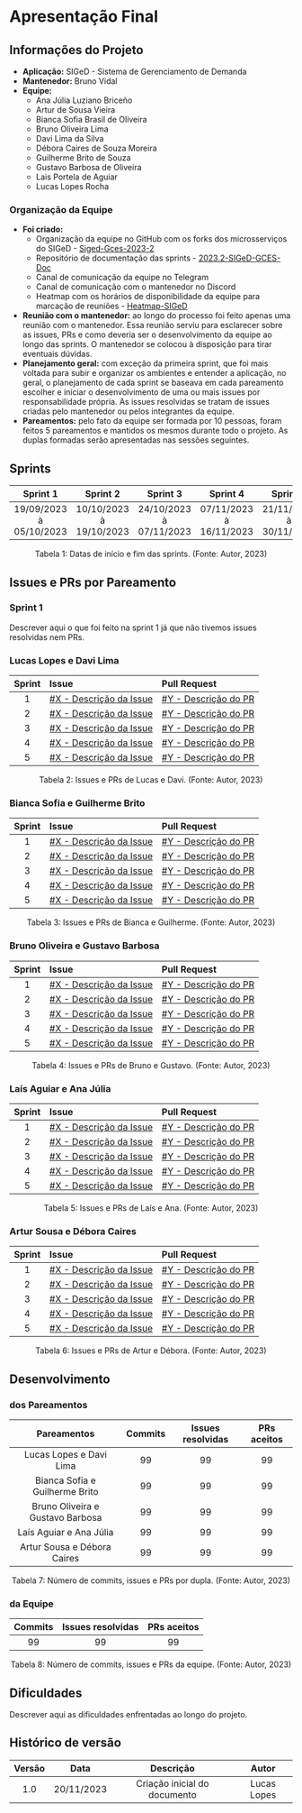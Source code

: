 # Apresentação Final

## Informações do Projeto
- **Aplicação:** SIGeD - Sistema de Gerenciamento de Demanda
- **Mantenedor:** Bruno Vidal
- **Equipe:**
    - Ana Júlia Luziano Briceño
    - Artur de Sousa Vieira
    - Bianca Sofia Brasil de Oliveira
    - Bruno Oliveira Lima
    - Davi Lima da Silva
    - Débora Caires de Souza Moreira
    - Guilherme Brito de Souza
    - Gustavo Barbosa de Oliveira
    - Lais Portela de Aguiar
    - Lucas Lopes Rocha

### Organização da Equipe

- **Foi criado:**
    - Organização da equipe no GitHub com os forks dos microsserviços do SIGeD - [Siged-Gces-2023-2](https://github.com/Siged-Gces-2023-2)
    - Repositório de documentação das sprints - [2023.2-SIGeD-GCES-Doc](https://github.com/Siged-Gces-2023-2/2023.2-SIGeD-GCES-Doc)
    - Canal de comunicação da equipe no Telegram
    - Canal de comunicação com o mantenedor no Discord
    - Heatmap com os horários de disponibilidade da equipe para marcação de reuniões - [Heatmap-SIGeD](https://docs.google.com/spreadsheets/d/1EFFLCVhI69-S8O3wMxnTCpdTKPXaUde4H5_NJ9l8P18/edit#gid=0)
- **Reunião com o mantenedor:** ao longo do processo foi feito apenas uma reunião com o mantenedor. Essa reunião serviu para esclarecer sobre as issues, PRs e como deveria ser o desenvolvimento da equipe ao longo das sprints. O mantenedor se colocou à disposição para tirar eventuais dúvidas.
- **Planejamento geral:** com exceção da primeira sprint, que foi mais voltada para subir e organizar os ambientes e entender a aplicação, no geral, o planejamento de cada sprint se baseava em cada pareamento escolher e iniciar o desenvolvimento de uma ou mais issues por responsabilidade própria. As issues resolvidas se tratam de issues criadas pelo mantenedor ou pelos integrantes da equipe.
- **Pareamentos:** pelo fato da equipe ser formada por 10 pessoas, foram feitos 5 pareamentos e mantidos os mesmos durante todo o projeto. As duplas formadas serão apresentadas nas sessões seguintes.


## Sprints

| Sprint 1 | Sprint 2 | Sprint 3 | Sprint 4 | Sprint 5 |
| :------: | :------: | :------: | :------: | :------: |
| 19/09/2023 à 05/10/2023 | 10/10/2023 à 19/10/2023 | 24/10/2023 à 07/11/2023 | 07/11/2023 à 16/11/2023 | 21/11/2023 à 30/11/2023 |

<figcaption align="center">Tabela 1: Datas de início e fim das sprints. (Fonte: Autor, 2023)</figcaption>

## Issues e PRs por Pareamento

### Sprint 1
Descrever aqui o que foi feito na sprint 1 já que não tivemos issues resolvidas nem PRs.

### Lucas Lopes e Davi Lima

| Sprint | Issue | Pull Request |
| :----: | :---- | :----------- |
| 1 | [#X - Descrição da Issue]() | [#Y - Descrição do PR]() |
| 2 | [#X - Descrição da Issue]() | [#Y - Descrição do PR]() |
| 3 | [#X - Descrição da Issue]() | [#Y - Descrição do PR]() |
| 4 | [#X - Descrição da Issue]() | [#Y - Descrição do PR]() |
| 5 | [#X - Descrição da Issue]() | [#Y - Descrição do PR]() |

<figcaption align="center">Tabela 2: Issues e PRs de Lucas e Davi. (Fonte: Autor, 2023)</figcaption>

### Bianca Sofia e Guilherme Brito

| Sprint | Issue | Pull Request |
| :----: | :---- | :----------- |
| 1 | [#X - Descrição da Issue]() | [#Y - Descrição do PR]() |
| 2 | [#X - Descrição da Issue]() | [#Y - Descrição do PR]() |
| 3 | [#X - Descrição da Issue]() | [#Y - Descrição do PR]() |
| 4 | [#X - Descrição da Issue]() | [#Y - Descrição do PR]() |
| 5 | [#X - Descrição da Issue]() | [#Y - Descrição do PR]() |

<figcaption align="center">Tabela 3: Issues e PRs de Bianca e Guilherme. (Fonte: Autor, 2023)</figcaption>

### Bruno Oliveira e Gustavo Barbosa

| Sprint | Issue | Pull Request |
| :----: | :---- | :----------- |
| 1 | [#X - Descrição da Issue]() | [#Y - Descrição do PR]() |
| 2 | [#X - Descrição da Issue]() | [#Y - Descrição do PR]() |
| 3 | [#X - Descrição da Issue]() | [#Y - Descrição do PR]() |
| 4 | [#X - Descrição da Issue]() | [#Y - Descrição do PR]() |
| 5 | [#X - Descrição da Issue]() | [#Y - Descrição do PR]() |

<figcaption align="center">Tabela 4: Issues e PRs de Bruno e Gustavo. (Fonte: Autor, 2023)</figcaption>

### Laís Aguiar e Ana Júlia

| Sprint | Issue | Pull Request |
| :----: | :---- | :----------- |
| 1 | [#X - Descrição da Issue]() | [#Y - Descrição do PR]() |
| 2 | [#X - Descrição da Issue]() | [#Y - Descrição do PR]() |
| 3 | [#X - Descrição da Issue]() | [#Y - Descrição do PR]() |
| 4 | [#X - Descrição da Issue]() | [#Y - Descrição do PR]() |
| 5 | [#X - Descrição da Issue]() | [#Y - Descrição do PR]() |

<figcaption align="center">Tabela 5: Issues e PRs de Laís e Ana. (Fonte: Autor, 2023)</figcaption>

### Artur Sousa e Débora Caires

| Sprint | Issue | Pull Request |
| :----: | :---- | :----------- |
| 1 | [#X - Descrição da Issue]() | [#Y - Descrição do PR]() |
| 2 | [#X - Descrição da Issue]() | [#Y - Descrição do PR]() |
| 3 | [#X - Descrição da Issue]() | [#Y - Descrição do PR]() |
| 4 | [#X - Descrição da Issue]() | [#Y - Descrição do PR]() |
| 5 | [#X - Descrição da Issue]() | [#Y - Descrição do PR]() |

<figcaption align="center">Tabela 6: Issues e PRs de Artur e Débora. (Fonte: Autor, 2023)</figcaption>


## Desenvolvimento
### dos Pareamentos

| Pareamentos | Commits | Issues resolvidas | PRs aceitos |
| :---------: | :-----: | :---------------: | :---------: |
| Lucas Lopes e Davi Lima | 99 | 99 | 99 |
| Bianca Sofia e Guilherme Brito | 99 | 99 | 99 |
| Bruno Oliveira e Gustavo Barbosa | 99 | 99 | 99 |
| Laís Aguiar e Ana Júlia | 99 | 99 | 99 |
| Artur Sousa e Débora Caires | 99 | 99 | 99 |

<figcaption align="center">Tabela 7: Número de commits, issues e PRs por dupla. (Fonte: Autor, 2023)</figcaption>

### da Equipe

| Commits | Issues resolvidas | PRs aceitos |
| :-----: | :---------------: | :---------: |
| 99 | 99 | 99 |

<figcaption align="center">Tabela 8: Número de commits, issues e PRs da equipe. (Fonte: Autor, 2023)</figcaption>

## Dificuldades
Descrever aqui as dificuldades enfrentadas ao longo do projeto.

## Histórico de versão
| Versão | Data | Descrição | Autor |
| :----: | :--: | :-------: | :---: |
| 1.0 | 20/11/2023 | Criação inicial do documento | Lucas Lopes |
